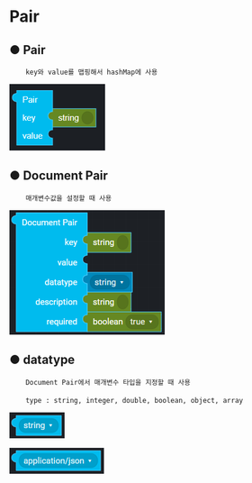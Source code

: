# Pair

## ● Pair

        key와 value를 맵핑해서 hashMap에 사용

![](../../.gitbook/assets/image%20%287%29.png)

## ● Document Pair

        매개변수값을 설정할 때 사용

![](../../.gitbook/assets/image%20%2887%29.png)

## ● datatype

        Document Pair에서 매개변수 타입을 지정할 때 사용

        type : string, integer, double, boolean, object, array

![type : string, integer, double, boolean, object, array](../../.gitbook/assets/image%20%2880%29.png)



![type : application/json, application/xml, application/x-www-form-urlencoded, text/plain](../../.gitbook/assets/image%20%2870%29.png)




